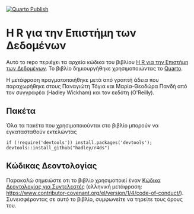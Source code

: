 [![Quarto Publish](https://github.com/ptogias/r4ds-el/actions/workflows/build_book.yaml/badge.svg?branch=develop)](https://github.com/ptogias/r4ds-el/actions/workflows/build_book.yaml)

# Η R για την Επιστήμη των Δεδομένων

Αυτό το repo περιέχει τα αρχεία κώδικα του βιβλίου [Η R για την Επιστήμη των Δεδομένων](http://r4ds.hadley.nz).
Το βιβλίο δημιουργήθηκε χρησιμοποιώντας το [Quarto](https://quarto.org/).

Η μετάφραση πραγματοποιήθηκε μετά από γραπτή άδεια που παραχωρήθηκε στους Παναγιώτη Τόγια και Μαρία-Θεοδώρα Πανδή από τον συγγραφέα (Hadley Wickham) και τον εκδότη (O'Reilly).

## Πακέτα

Όλα τα πακέτα που χρησιμοποιούνται στο βιβλίο μπορούν να εγκατασταθούν εκτελώντας
```
if (!require('devtools')) install.packages('devtools');
devtools::install_github("hadley/r4ds")
```

## Κώδικας Δεοντολογίας

Παρακαλώ σημειώστε οτι το βιβλίο χρησιμοποιεί έναν [Κώδικα Δεοντολογίας για Συντελεστές](https://contributor-covenant.org/version/2/0/CODE_OF_CONDUCT.html) (ελληνική μετάφραση: <https://www.contributor-covenant.org/el/version/1/4/code-of-conduct/>).
Συνεισφέροντας σε αυτό το βιβλίο, συμφωνείτε να τηρείτε τους όρους του.
